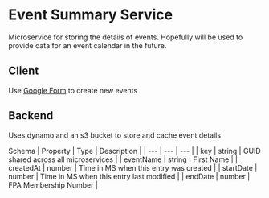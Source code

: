 # Event Summary Service

Microservice for storing the details of events. Hopefully will be used to provide data for an event calendar in the future.

## Client
Use [Google Form](https://forms.gle/jpXjZvLwWNayfa1n7) to create new events

## Backend
Uses dynamo and an s3 bucket to store and cache event details

Schema
| Property    | Type | Description |
| --- | --- | --- |
| key | string | GUID shared across all microservices |
| eventName | string | First Name |
| createdAt | number | Time in MS when this entry was created |
| startDate | number | Time in MS when this entry last modified |
| endDate | number | FPA Membership Number |
